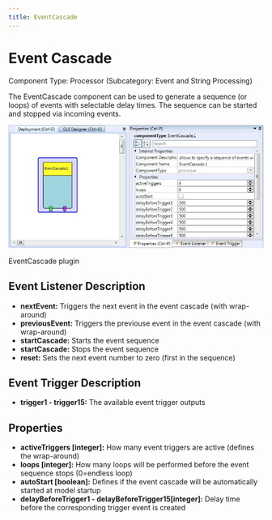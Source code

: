 ```yaml
---
title: EventCascade
---
```


# Event Cascade

Component Type: Processor (Subcategory: Event and String Processing)

The EventCascade component can be used to generate a sequence (or loops) of events with selectable delay times. The sequence can be started and stopped via incoming events.

![Screenshot: EventCascade plugin](img/eventcascade.jpg "Screenshot: EventCascade plugin")

EventCascade plugin

## Event Listener Description

*   **nextEvent:** Triggers the next event in the event cascade (with wrap-around)
*   **previousEvent:** Triggers the previouse event in the event cascade (with wrap-around)
*   **startCascade:** Starts the event sequence
*   **startCascade:** Stops the event sequence
*   **reset:** Sets the next event number to zero (first in the sequence)

## Event Trigger Description

*   **trigger1 - trigger15:** The available event trigger outputs

## Properties

*   **activeTriggers \[integer\]:** How many event triggers are active (defines the wrap-around)
*   **loops \[integer\]:** How many loops will be performed before the event sequence stops (0=endless loop)
*   **autoStart \[boolean\]:** Defines if the event cascade will be automatically started at model startup
*   **delayBeforeTrigger1 - delayBeforeTrigger15\[integer\]:** Delay time before the corresponding trigger event is created